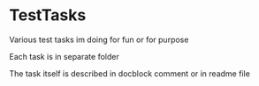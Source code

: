 # TestTasks
Various test tasks im doing for fun or for purpose

Each task is in separate folder

The task itself is described in docblock comment or in readme file
